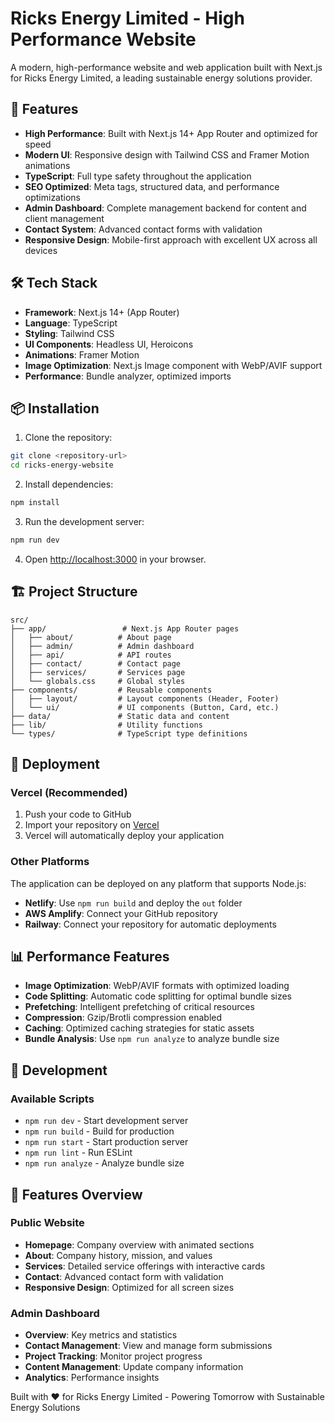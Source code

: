 # Ricks Energy Limited - High Performance Website

A modern, high-performance website and web application built with Next.js for Ricks Energy Limited, a leading sustainable energy solutions provider.

## 🚀 Features

- **High Performance**: Built with Next.js 14+ App Router and optimized for speed
- **Modern UI**: Responsive design with Tailwind CSS and Framer Motion animations
- **TypeScript**: Full type safety throughout the application
- **SEO Optimized**: Meta tags, structured data, and performance optimizations
- **Admin Dashboard**: Complete management backend for content and client management
- **Contact System**: Advanced contact forms with validation
- **Responsive Design**: Mobile-first approach with excellent UX across all devices

## 🛠 Tech Stack

- **Framework**: Next.js 14+ (App Router)
- **Language**: TypeScript
- **Styling**: Tailwind CSS
- **UI Components**: Headless UI, Heroicons
- **Animations**: Framer Motion
- **Image Optimization**: Next.js Image component with WebP/AVIF support
- **Performance**: Bundle analyzer, optimized imports

## 📦 Installation

1. Clone the repository:
```bash
git clone <repository-url>
cd ricks-energy-website
```

2. Install dependencies:
```bash
npm install
```

3. Run the development server:
```bash
npm run dev
```

4. Open [http://localhost:3000](http://localhost:3000) in your browser.

## 🏗 Project Structure

```
src/
├── app/                 # Next.js App Router pages
│   ├── about/          # About page
│   ├── admin/          # Admin dashboard
│   ├── api/            # API routes
│   ├── contact/        # Contact page
│   ├── services/       # Services page
│   └── globals.css     # Global styles
├── components/         # Reusable components
│   ├── layout/         # Layout components (Header, Footer)
│   └── ui/             # UI components (Button, Card, etc.)
├── data/               # Static data and content
├── lib/                # Utility functions
└── types/              # TypeScript type definitions
```

## 🚀 Deployment

### Vercel (Recommended)

1. Push your code to GitHub
2. Import your repository on [Vercel](https://vercel.com)
3. Vercel will automatically deploy your application

### Other Platforms

The application can be deployed on any platform that supports Node.js:

- **Netlify**: Use `npm run build` and deploy the `out` folder
- **AWS Amplify**: Connect your GitHub repository
- **Railway**: Connect your repository for automatic deployments

## 📊 Performance Features

- **Image Optimization**: WebP/AVIF formats with optimized loading
- **Code Splitting**: Automatic code splitting for optimal bundle sizes
- **Prefetching**: Intelligent prefetching of critical resources
- **Compression**: Gzip/Brotli compression enabled
- **Caching**: Optimized caching strategies for static assets
- **Bundle Analysis**: Use `npm run analyze` to analyze bundle size

## 🔧 Development

### Available Scripts

- `npm run dev` - Start development server
- `npm run build` - Build for production
- `npm run start` - Start production server
- `npm run lint` - Run ESLint
- `npm run analyze` - Analyze bundle size

## 📱 Features Overview

### Public Website
- **Homepage**: Company overview with animated sections
- **About**: Company history, mission, and values
- **Services**: Detailed service offerings with interactive cards
- **Contact**: Advanced contact form with validation
- **Responsive Design**: Optimized for all screen sizes

### Admin Dashboard
- **Overview**: Key metrics and statistics
- **Contact Management**: View and manage form submissions
- **Project Tracking**: Monitor project progress
- **Content Management**: Update company information
- **Analytics**: Performance insights

Built with ❤️ for Ricks Energy Limited - Powering Tomorrow with Sustainable Energy Solutions
